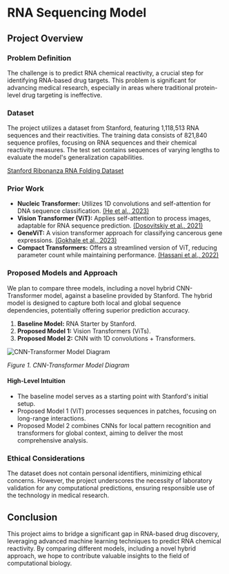 # RNA Sequencing Model

## Project Overview

### Problem Definition
The challenge is to predict RNA chemical reactivity, a crucial step for identifying RNA-based drug targets. This problem is significant for advancing medical research, especially in areas where traditional protein-level drug targeting is ineffective.

### Dataset
The project utilizes a dataset from Stanford, featuring 1,118,513 RNA sequences and their reactivities. The training data consists of 821,840 sequence profiles, focusing on RNA sequences and their chemical reactivity measures. The test set contains sequences of varying lengths to evaluate the model's generalization capabilities.

[Stanford Ribonanza RNA Folding Dataset](https://www.kaggle.com/datasets/ribonanza/rna-folding)

### Prior Work
- **Nucleic Transformer:** Utilizes 1D convolutions and self-attention for DNA sequence classification. [(He et al., 2023)](https://www.nature.com/articles/s41598-023-00000-1)
- **Vision Transformer (ViT):** Applies self-attention to process images, adaptable for RNA sequence prediction. [(Dosovitskiy et al., 2021)](https://arxiv.org/abs/2010.11929)
- **GeneViT:** A vision transformer approach for classifying cancerous gene expressions. [(Gokhale et al., 2023)](https://www.sciencedirect.com/science/article/pii/S0957417421005565)
- **Compact Transformers:** Offers a streamlined version of ViT, reducing parameter count while maintaining performance. [(Hassani et al., 2022)](https://arxiv.org/abs/2104.05704)

### Proposed Models and Approach
We plan to compare three models, including a novel hybrid CNN-Transformer model, against a baseline provided by Stanford. The hybrid model is designed to capture both local and global sequence dependencies, potentially offering superior prediction accuracy.

1. **Baseline Model:** RNA Starter by Stanford.
2. **Proposed Model 1:** Vision Transformers (ViTs).
3. **Proposed Model 2:** CNN with 1D convolutions + Transformers.

![CNN-Transformer Model Diagram](https://example.com/cnn-transformer-diagram.png)

*Figure 1. CNN-Transformer Model Diagram*

#### High-Level Intuition
- The baseline model serves as a starting point with Stanford's initial setup.
- Proposed Model 1 (ViT) processes sequences in patches, focusing on long-range interactions.
- Proposed Model 2 combines CNNs for local pattern recognition and transformers for global context, aiming to deliver the most comprehensive analysis.

### Ethical Considerations
The dataset does not contain personal identifiers, minimizing ethical concerns. However, the project underscores the necessity of laboratory validation for any computational predictions, ensuring responsible use of the technology in medical research.

## Conclusion
This project aims to bridge a significant gap in RNA-based drug discovery, leveraging advanced machine learning techniques to predict RNA chemical reactivity. By comparing different models, including a novel hybrid approach, we hope to contribute valuable insights to the field of computational biology.
